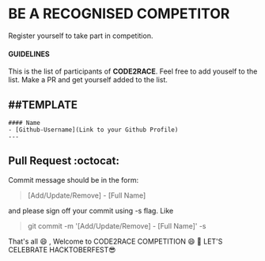 BE A RECOGNISED COMPETITOR
===================

Register yourself to take part in competition. 


#### GUIDELINES
This is the list of participants of <B>CODE2RACE</B>.
Feel free to add youself to the list.
Make a PR and get yourself added to the list.

##TEMPLATE
---
```
#### Name
- [Github-Username](Link to your Github Profile)
---
```

## Pull Request :octocat:

Commit message should be in the form:
> [Add/Update/Remove] - [Full Name]

and please sign off your commit using -s flag. Like
> git commit -m '[Add/Update/Remove] - [Full Name]' -s

That's all :smile: , Welcome to CODE2RACE COMPETITION :smile: :tada:
LET'S CELEBRATE HACKTOBERFEST😎

